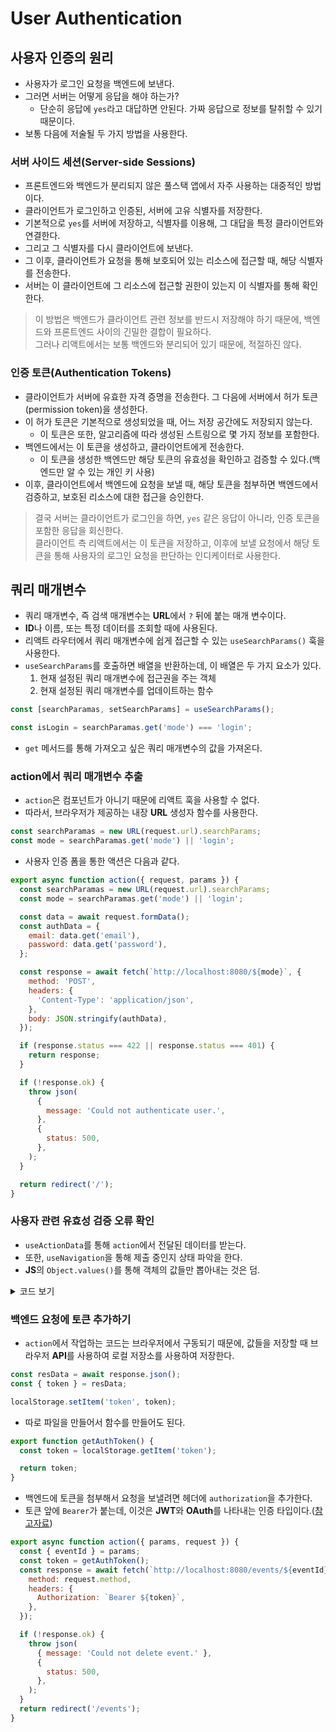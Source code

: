 # User Authentication

## 사용자 인증의 원리

- 사용자가 로그인 요청을 백엔드에 보낸다.
- 그러면 서버는 어떻게 응답을 해야 하는가?
  - 단순히 응답에 `yes`라고 대답하면 안된다. 가짜 응답으로 정보를 탈취할 수 있기 때문이다.
- 보통 다음에 저술될 두 가지 방법을 사용한다.

### 서버 사이드 세션(Server-side Sessions)

- 프론트엔드와 백엔드가 분리되지 않은 풀스택 앱에서 자주 사용하는 대중적인 방법이다.
- 클라이언트가 로그인하고 인증된, 서버에 고유 식별자를 저장한다.
- 기본적으로 `yes`를 서버에 저장하고, 식별자를 이용해, 그 대답을 특정 클라이언트와 연결한다.
- 그리고 그 식별자를 다시 클라이언트에 보낸다.
- 그 이후, 클라이언트가 요청을 통해 보호되어 있는 리소스에 접근할 때, 해당 식별자를 전송한다.
- 서버는 이 클라이언트에 그 리소스에 접근할 권한이 있는지 이 식별자를 통해 확인한다.

> 이 방법은 백엔드가 클라이언트 관련 정보를 반드시 저장해야 하기 때문에, 백엔드와 프론트엔드 사이의 긴밀한 결합이 필요하다. <br/>
> 그러나 리액트에서는 보통 백엔드와 분리되어 있기 때문에, 적절하진 않다.

### 인증 토큰(Authentication Tokens)

- 클라이언트가 서버에 유효한 자격 증명을 전송한다. 그 다음에 서버에서 허가 토큰(permission token)을 생성한다.
- 이 허가 토큰은 기본적으로 생성되었을 때, 어느 저장 공간에도 저장되지 않는다.
  - 이 토큰은 또한, 알고리즘에 따라 생성된 스트링으로 몇 가지 정보를 포함한다.
- 백엔드에서는 이 토큰을 생성하고, 클라이언트에게 전송한다.
  - 이 토큰을 생성한 백엔드만 해당 토큰의 유효성을 확인하고 검증할 수 있다.(백엔드만 알 수 있는 개인 키 사용)
- 이후, 클라이언트에서 백엔드에 요청을 보낼 때, 해당 토큰을 첨부하면 백엔드에서 검증하고, 보호된 리소스에 대한 접근을 승인한다.


> 결국 서버는 클라이언트가 로그인을 하면, `yes` 같은 응답이 아니라, 인증 토큰을 포함한 응답을 회신한다. <br/>
> 클라이언트 측 리액트에서는 이 토큰을 저장하고, 이후에 보낼 요청에서 해당 토큰을 통해 사용자의 로그인 요청을 판단하는 인디케이터로 사용한다.

## 쿼리 매개변수

- 쿼리 매개변수, 즉 검색 매개변수는 **URL**에서 `?` 뒤에 붙는 매개 변수이다.
- **ID**나 이름, 또는 특정 데이터를 조회할 때에 사용된다. 
- 리액트 라우터에서 쿼리 매개변수에 쉽게 접근할 수 있는 `useSearchParams()` 훅을 사용한다.
- `useSearchParams`를 호출하면 배열을 반환하는데, 이 배열은 두 가지 요소가 있다.
  1. 현재 설정된 쿼리 매개변수에 접근권을 주는 객체
  2. 현재 설정된 쿼리 매개변수를 업데이트하는 함수

```javascript
const [searchParamas, setSearchParams] = useSearchParams();

const isLogin = searchParamas.get('mode') === 'login';
```

- `get` 메서드를 통해 가져오고 싶은 쿼리 매개변수의 값을 가져온다.

### action에서 쿼리 매개변수 추출

- `action`은 컴포넌트가 아니기 때문에 리액트 훅을 사용할 수 없다.
- 따라서, 브라우저가 제공하는 내장 **URL** 생성자 함수를 사용한다.

```javascript
const searchParamas = new URL(request.url).searchParams;
const mode = searchParamas.get('mode') || 'login';
```

- 사용자 인증 폼을 통한 액션은 다음과 같다.

```javascript
export async function action({ request, params }) {
  const searchParamas = new URL(request.url).searchParams;
  const mode = searchParamas.get('mode') || 'login';

  const data = await request.formData();
  const authData = {
    email: data.get('email'),
    password: data.get('password'),
  };

  const response = await fetch(`http://localhost:8080/${mode}`, {
    method: 'POST',
    headers: {
      'Content-Type': 'application/json',
    },
    body: JSON.stringify(authData),
  });

  if (response.status === 422 || response.status === 401) {
    return response;
  }

  if (!response.ok) {
    throw json(
      {
        message: 'Could not authenticate user.',
      },
      {
        status: 500,
      },
    );
  }

  return redirect('/');
}
```

### 사용자 관련 유효성 검증 오류 확인

- `useActionData`를 통해 `action`에서 전달된 데이터를 받는다.
- 또한, `useNavigation`을 통해 제출 중인지 상태 파악을 한다.
- **JS**의 `Object.values()`를 통해 객체의 값들만 뽑아내는 것은 덤.

<details>
  <summary>코드 보기</summary>
  
```javascript
import {
  Form,
  Link,
  useActionData,
  useNavigation,
  useSearchParams,
} from 'react-router-dom';

import classes from './AuthForm.module.css';

function AuthForm() {
  const data = useActionData();
  const navigation = useNavigation();

  const [searchParamas, setSearchParams] = useSearchParams();

  const isLogin = searchParamas.get('mode') === 'login';
  const isSubmitting = navigation.state === 'submitting';

  return (
    <Form method="post" className={classes.form}>
      <h1>{isLogin ? 'Log in' : 'Create a new user'}</h1>
      {data && data.errors && (
        <ul>
          {Object.values(data.errors).map((err) => (
            <li key={err}>{err}</li>
          ))}
        </ul>
      )}
      {data && data.errors && <p>{data.message}</p>}
      <p>
        <label htmlFor="email">Email</label>
        <input id="email" type="email" name="email" required />
      </p>
      <p>
        <label htmlFor="image">Password</label>
        <input id="password" type="password" name="password" required />
      </p>
      <div className={classes.actions}>
        <Link to={`?mode=${isLogin ? 'signup' : 'login'}`}>
          {isLogin ? 'Create new user' : 'Login'}
        </Link>
        <button disabled={isSubmitting}>
          {isSubmitting ? 'Submitting...' : 'Save'}
        </button>
      </div>
    </Form>
  );
}

export default AuthForm;
```
</details>

### 백엔드 요청에 토큰 추가하기

- `action`에서 작업하는 코드는 브라우저에서 구동되기 때문에, 값들을 저장할 때 브라우저 **API**를 사용하여 로컬 저장소를 사용하여 저장한다.

```javascript
const resData = await response.json();
const { token } = resData;

localStorage.setItem('token', token);
```

- 따로 파일을 만들어서 함수를 만들어도 된다.

```javascript
export function getAuthToken() {
  const token = localStorage.getItem('token');

  return token;
}
```

- 백엔드에 토큰을 첨부해서 요청을 보낼려면 헤더에 `authorization`을 추가한다.
- 토큰 앞에 `Bearer`가 붙는데, 이것은 **JWT**와 **OAuth**를 나타내는 인증 타입이다.([참고자료](https://overcome-the-limits.tistory.com/741))

```javascript
export async function action({ params, request }) {
  const { eventId } = params;
  const token = getAuthToken();
  const response = await fetch(`http://localhost:8080/events/${eventId}`, {
    method: request.method,
    headers: {
      Authorization: `Bearer ${token}`,
    },
  });

  if (!response.ok) {
    throw json(
      { message: 'Could not delete event.' },
      {
        status: 500,
      },
    );
  }
  return redirect('/events');
}
```











